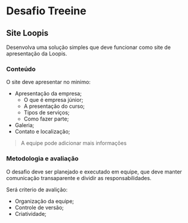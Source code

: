 # Desafio Treeine 
## Site Loopis

Desenvolva uma solução simples que deve funcionar como site de apresentação da Loopis. 

### Conteúdo

O site deve apresentar no minimo:
 
* Apresentação da empresa;
    * O que é empresa júnior;
    * A presentação do curso;
    * Tipos de serviços;
    * Como fazer parte;
* Galeria; 
* Contato e localização;

> A equipe pode adicionar mais informações 

### Metodologia e avaliação 

O desafio deve ser planejado e executado em equipe, que deve manter comunicação transaparente e dividir as responsabilidades.

Será criterio de avalição:
* Organização da equipe; 
* Controle de versão;
* Criatividade;


